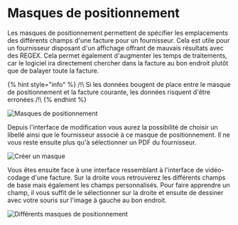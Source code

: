 # Masques de positionnement

Les masques de positionnement permettent de spécifier les emplacements des différents champs d'une facture pour un fournisseur. Cela est utile pour un fournisseur disposant d'un affichage offrant de mauvais résultats avec des REGEX. Cela permet également d'augmenter les temps de traitements, car le logiciel ira directement chercher dans la facture au bon endroit plutôt que de balayer toute la facture.

{% hint style="info" %}
/!\ Si les données bougent de place entre le masque de positionnement et la facture courante, les données risquent d'être erronées /!\\
{% endhint %}

![Masques de positionnement](../../.gitbook/assets/2022-03-25\_16-19.png)

Depuis l'interface de modification vous aurez la possibilité de choisir un libellé ainsi que le fournisseur associé à ce masque de positionnement. Il ne vous reste ensuite plus qu'à sélectionner un PDF du fournisseur.

![Créer un masque](../../.gitbook/assets/2022-03-31\_11-22.png)

Vous êtes ensuite face à une interface ressemblant à l'interface de vidéo-codage d'une facture. Sur la droite vous retrouverez les différents champs de base mais également les champs personnalisés. Pour faire apprendre un champ, il vous suffit de le sélectionner sur la droite et ensuite de dessiner avec votre souris sur l'image à gauche au bon endroit.&#x20;

![Différents masques de positionnement](../../.gitbook/assets/2022-03-31\_11-15.png)
